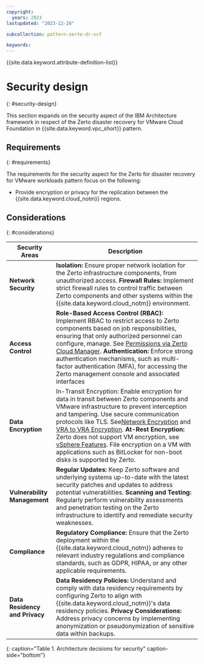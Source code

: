 ```yaml
---
copyright:
  years: 2023
lastupdated: "2023-12-26"

subcollection: pattern-zerto-dr-vcf

keywords:
---
```


{{site.data.keyword.attribute-definition-list}}

# Security design
{: #security-design}

This section expands on the security aspect of the IBM Architecture framework in respect of the Zerto disaster recovery for VMware Cloud Foundation in {{site.data.keyword.vpc_short}} pattern.

## Requirements
{: #requirements}

The requirements for the security aspect for the Zerto for disaster recovery for VMware workloads pattern focus on the following:

-   Provide encryption or privacy for the replication between the {{site.data.keyword.cloud_notm}} regions.

## Considerations
{: #considerations}

| Security Areas                                                                   | Description                                                                                                                                                                                                                                                                                                                                                                                                                                                                                                                                                                                                                                                                                                                                |
|----------------------------------------------------------------------------------|--------------------------------------------------------------------------------------------------------------------------------------------------------------------------------------------------------------------------------------------------------------------------------------------------------------------------------------------------------------------------------------------------------------------------------------------------------------------------------------------------------------------------------------------------------------------------------------------------------------------------------------------------------------------------------------------------------------------------------------------|
| **Network Security**                                                             | **Isolation:** Ensure proper network isolation for the Zerto infrastructure components, from unauthorized access. **Firewall Rules:** Implement strict firewall rules to control traffic between Zerto components and other systems within the {{site.data.keyword.cloud_notm}} environment.                                                                                                                                                                                                                                                                                                                                                                                                                                                                      |
| **Access Control**                                                               | **Role-Based Access Control (RBAC):** Implement RBAC to restrict access to Zerto components based on job responsibilities, ensuring that only authorized personnel can configure, manage. See [Permissions via Zerto Cloud Manager](https://help.zerto.com/bundle/Security.Hardening.HTML/page/Permissions_via_Zerto_Cloud_Manager.htm). **Authentication:** Enforce strong authentication mechanisms, such as multi-factor authentication (MFA), for accessing the Zerto management console and associated interfaces                                                                                                                                                                                                                     |
| **Data Encryption**                                                              | In-Transit Encryption: Enable encryption for data in transit between Zerto components and VMware infrastructure to prevent interception and tampering. Use secure communication protocols like TLS. See[Network Encryption](https://help.zerto.com/bundle/Security.Hardening.HTML/page/Network_Encryption.htm) and [VRA to VRA Encryption](https://help.zerto.com/bundle/Security.Hardening.HTML/page/Virtual_Replication_Appliance.htm#vra_to_vra_encryption). **At-Rest Encryption:** Zerto does not support VM encryption, see [vSphere Features](https://help.zerto.com/bundle/Operability.Matrix.HTML/page/VMware_vSphere.htm). File encryption on a VM with applications such as BitLocker for non-boot disks is supported by Zerto. |
| **Vulnerability Management**                                                     | **Regular Updates:** Keep Zerto software and underlying systems up-to-date with the latest security patches and updates to address potential vulnerabilities. **Scanning and Testing:** Regularly perform vulnerability assessments and penetration testing on the Zerto infrastructure to identify and remediate security weaknesses.                                                                                                                                                                                                                                                                                                                                                                                                     |
| **Compliance**                                                                   | **Regulatory Compliance:** Ensure that the Zerto deployment within the {{site.data.keyword.cloud_notm}} adheres to relevant industry regulations and compliance standards, such as GDPR, HIPAA, or any other applicable requirements.                                                                                                                                                                                                                                                                                                                                                                                                                                                                                                                             |
| **Data Residency and Privacy**                                                   | **Data Residency Policies:** Understand and comply with data residency requirements by configuring Zerto to align with {{site.data.keyword.cloud_notm}}'s data residency policies. **Privacy Considerations:** Address privacy concerns by implementing anonymization or pseudonymization of sensitive data within backups.                                                                                                                                                                                                                                                                                                                                                                                                                                       |
{: caption="Table 1. Architecture decisions for security" caption-side="bottom"}

